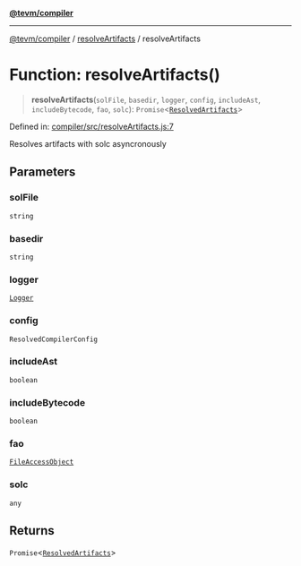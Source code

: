 [**@tevm/compiler**](../../README.md)

***

[@tevm/compiler](../../modules.md) / [resolveArtifacts](../README.md) / resolveArtifacts

# Function: resolveArtifacts()

> **resolveArtifacts**(`solFile`, `basedir`, `logger`, `config`, `includeAst`, `includeBytecode`, `fao`, `solc`): `Promise`\<[`ResolvedArtifacts`](../../types/type-aliases/ResolvedArtifacts.md)\>

Defined in: [compiler/src/resolveArtifacts.js:7](https://github.com/evmts/tevm-monorepo/blob/main/bundler-packages/compiler/src/resolveArtifacts.js#L7)

Resolves artifacts with solc asyncronously

## Parameters

### solFile

`string`

### basedir

`string`

### logger

[`Logger`](../../types/type-aliases/Logger.md)

### config

`ResolvedCompilerConfig`

### includeAst

`boolean`

### includeBytecode

`boolean`

### fao

[`FileAccessObject`](../../types/type-aliases/FileAccessObject.md)

### solc

`any`

## Returns

`Promise`\<[`ResolvedArtifacts`](../../types/type-aliases/ResolvedArtifacts.md)\>
